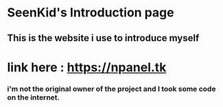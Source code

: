# SeenKid's Introduction page

## This is the website i use to introduce myself
# link here : https://npanel.tk

### i'm not the original owner of the project and I took some code on the internet. 
